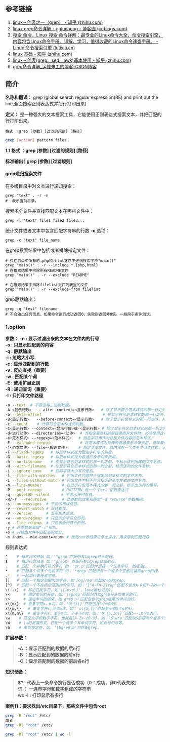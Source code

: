 
## 参考链接
1. [linux三剑客之一（grep） - 知乎 (zhihu.com)](https://zhuanlan.zhihu.com/p/415394105)
2. [linux grep命令详解 - ggjucheng - 博客园 (cnblogs.com)](https://www.cnblogs.com/ggjucheng/archive/2013/01/13/2856896.html)
3. [搜索 命令，Linux 搜索 命令详解：最专业的Linux命令大全，命令搜索引擎，内容包含Linux命令手册、详解、学习，值得收藏的Linux命令速查手册。 - Linux 命令搜索引擎 (lutixia.cn)](http://bash.lutixia.cn/list.html#!kw=sed)
4. [linux 基础 - 知乎 (zhihu.com)](https://www.zhihu.com/column/c_1423265882214236160)
5. [linux三剑客(grep、sed、awk)基本使用 - 知乎 (zhihu.com)](https://zhuanlan.zhihu.com/p/532822255)
6. [grep命令详解_运维朱工的博客-CSDN博客](https://blog.csdn.net/Lu_tixia/article/details/127183832)
## 简介
**名称和翻译：** grep (global search regular expression(RE) and print out the line,全面搜索正则表达式并把行打印出来)

**定义：** 是一种强大的文本搜索工具，它能使用正则表达式搜索文本，并把匹配的行打印出来。
```shell
格式 ：grep [参数] [过滤的规则] [路径]
```

```bash
grep [option] pattern files
```

**1.1 格式 ：grep [参数] [过滤的规则] [路径]**

**标准输出 | grep [参数] [过滤规则]**

#### grep递归搜索文件

在多级目录中对文本进行递归搜索：

```shell
grep "text" . -r -n
# .表示当前目录。
```
搜索多个文件并查找匹配文本在哪些文件中：

```shell
grep -l "text" file1 file2 file3...
```
统计文件或者文本中包含匹配字符串的行数 **-c** 选项：

```shell
grep -c "text" file_name
```
在grep搜索结果中包括或者排除指定文件：

```shell
# 只在目录中所有的.php和.html文件中递归搜索字符"main()"
grep "main()" . -r --include *.{php,html}
# 在搜索结果中排除所有README文件
grep "main()" . -r --exclude "README"

# 在搜索结果中排除filelist文件列表里的文件
grep "main()" . -r --exclude-from filelist
```
grep静默输出：

```shell
grep -q "test" filename
# 不会输出任何信息，如果命令运行成功返回0，失败则返回非0值。一般用于条件测试。
```



### 1.option
**参数：**
**-n : 显示过滤出来的文本在文件内的行号**  
**-o : 只显示匹配到的内容**  
**-q : 静默输出**  
**-i : 忽略大小写**  
**-c : 显示匹配到的行数**  
**-v : 反向查找（重要）**  
**-w : 匹配某个词**  
**-E : 使用扩展正则**  
**-R : 递归查询（重要）**  
**-l : 只打印文件路径**

```bash
-a --text  # 不要忽略二进制数据。
-A <显示行数>   --after-context=<显示行数>   # 除了显示符合范本样式的那一行之外，并显示该行之后的内容。
-b --byte-offset                           # 在显示符合范本样式的那一行之外，并显示该行之前的内容。
-B<显示行数>   --before-context=<显示行数>   # 除了显示符合样式的那一行之外，并显示该行之前的内容。
-c --count    # 计算符合范本样式的列数。
-C<显示行数> --context=<显示行数>或-<显示行数> # 除了显示符合范本样式的那一列之外，并显示该列之前后的内容。
-d<进行动作> --directories=<动作>  # 当指定要查找的是目录而非文件时，必须使用这项参数，否则grep命令将回报信息并停止动作。
-e<范本样式> --regexp=<范本样式>   # 指定字符串作为查找文件内容的范本样式。
-E --extended-regexp             # 将范本样式为延伸的普通表示法来使用，意味着使用能使用扩展正则表达式。
-f<范本文件> --file=<规则文件>     # 指定范本文件，其内容有一个或多个范本样式，让grep查找符合范本条件的文件内容，格式为每一列的范本样式。
-F --fixed-regexp   # 将范本样式视为固定字符串的列表。
-G --basic-regexp   # 将范本样式视为普通的表示法来使用。
-h --no-filename    # 在显示符合范本样式的那一列之前，不标示该列所属的文件名称。
-H --with-filename  # 在显示符合范本样式的那一列之前，标示该列的文件名称。
-i --ignore-case    # 忽略字符大小写的差别。
-l --file-with-matches   # 列出文件内容符合指定的范本样式的文件名称。
-L --files-without-match # 列出文件内容不符合指定的范本样式的文件名称。
-n --line-number         # 在显示符合范本样式的那一列之前，标示出该列的编号。
-P --perl-regexp         # PATTERN 是一个 Perl 正则表达式
-q --quiet或--silent     # 不显示任何信息。
-R/-r  --recursive       # 此参数的效果和指定“-d recurse”参数相同。
-s --no-messages  # 不显示错误信息。
-v --revert-match # 反转查找。
-V --version      # 显示版本信息。   
-w --word-regexp  # 只显示全字符合的列。
-x --line-regexp  # 只显示全列符合的列。
-y # 此参数效果跟“-i”相同。
-o # 只输出文件中匹配到的部分。
-m <num> --max-count=<num> # 找到num行结果后停止查找，用来限制匹配行数

```


规则表达式
```bash
^    # 锚定行的开始 如：'^grep'匹配所有以grep开头的行。    
$    # 锚定行的结束 如：'grep$' 匹配所有以grep结尾的行。
.    # 匹配一个非换行符的字符 如：'gr.p'匹配gr后接一个任意字符，然后是p。    
*    # 匹配零个或多个先前字符 如：'*grep'匹配所有一个或多个空格后紧跟grep的行。    
.*   # 一起用代表任意字符。   
[]   # 匹配一个指定范围内的字符，如'[Gg]rep'匹配Grep和grep。    
[^]  # 匹配一个不在指定范围内的字符，如：'[^A-FH-Z]rep'匹配不包含A-R和T-Z的一个字母开头，紧跟rep的行。    
\(..\)  # 标记匹配字符，如'\(love\)'，love被标记为1。    
\<      # 锚定单词的开始，如:'\<grep'匹配包含以grep开头的单词的行。    
\>      # 锚定单词的结束，如'grep\>'匹配包含以grep结尾的单词的行。    
x\{m\}  # 重复字符x，m次，如：'0\{5\}'匹配包含5个o的行。    
x\{m,\}   # 重复字符x,至少m次，如：'o\{5,\}'匹配至少有5个o的行。    
x\{m,n\}  # 重复字符x，至少m次，不多于n次，如：'o\{5,10\}'匹配5--10个o的行。   
\w    # 匹配文字和数字字符，也就是[A-Za-z0-9]，如：'G\w*p'匹配以G后跟零个或多个文字或数字字符，然后是p。   
\W    # \w的反置形式，匹配一个或多个非单词字符，如点号句号等。   
\b    # 单词锁定符，如: '\bgrep\b'只匹配grep。  

```


**扩展参数：**

> **-A ：显示匹配到的数据的后n行**  
> **-B ：显示匹配到的数据的前n行**  
> **-C ：显示匹配到的数据的前后各n行**


**知识储备：**

> **$? : 代表上一条命令执行是否成功（0：成功，非0代表失败）**  
> **词 ： 一连串字母和数字组成的字符串**  
> **wc -l : 打印显示有多行**


**案例11：要求找出/etc目录下，那些文件中包含root**

```bash
grep -R "root" /etc/
或者
grep -Rl "root" /etc/

grep -Rl "root" /etc/ | wc -l

```